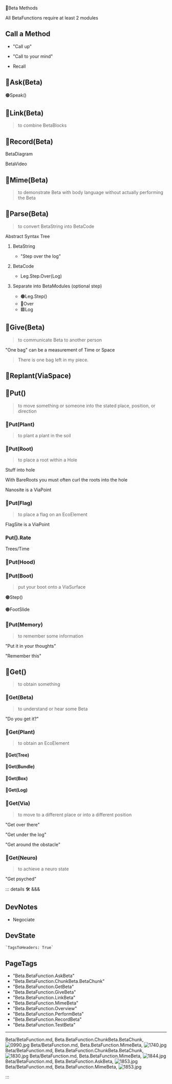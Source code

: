 🔷<beta>Beta Methods</beta>

All BetaFunctions require at least 2 modules

## Call a Method

- "Call up"

- "Call to your mind"

- Recall

## 🔷<beta>Ask(Beta)</beta>

🟠<moto>Speak()</moto>

## 🔷<beta>Link(Beta)</beta>

> to combine BetaBlocks

## 🔷<beta>Record(Beta)</beta>

BetaDiagram

BetaVideo

## 🔷<beta>Mime(Beta)</beta>

> to demonstrate Beta with body language without actually performing the Beta

## 🔷<beta>Parse(Beta)</beta>

> to convert BetaString into BetaCode

Abstract Syntax Tree

1. <beta>BetaString</beta>
    - "Step over the log"

2. <beta>BetaCode</beta>
    - Leg.Step.Over(Log)

3. Separate into <beta>BetaModules</beta> (optional step)
    - 🟠<moto>Leg.Step()</moto>
    - 🔻<via>Over</via>
    - 🟩<eco>Log</eco>

## 🔷<beta>Give(Beta)</beta>

> to communicate Beta to another person

"One bag" can be a measurement of Time or Space

> There is one bag left in my piece.

## 🔷<beta>Replant(<via>ViaSpace</via>)</beta>

## 🔷<beta>Put()</beta>

> to move something or someone into the stated place, position, or direction

### 🔷<beta>Put(<eco>Plant</eco>)</beta>

> to plant a plant in the soil

### 🔷<beta>Put(<eco>Root</eco>)</beta>

> to place a root within a Hole

Stuff into hole

With BareRoots you must often curl the roots into the hole

<eco>Nanosite</eco> is a ViaPoint

### 🔷<beta>Put(<via>Flag</via>)</beta>

> to place a flag on an EcoElement

<via>FlagSite</via> is a ViaPoint

### Put().Rate

Trees/Time

### 🔷<beta>Put(<moto>Hood</moto>)</beta>

### 🔷<beta>Put(<moto>Boot</moto>)</beta>

> put your boot onto a ViaSurface

🟠<moto>Step()</moto>

🟠<moto>FootSlide</moto>

### 🔷<beta>Put(<neuro>Memory</neuro>)</beta>

> to remember some information

"Put it in your thoughts"

"Remember this"

## 🔷<beta>Get()</beta>

> to obtain something

### 🔷<beta>Get(Beta)</beta>

> to understand or hear some Beta

"Do you get it?"

### 🔷<beta>Get(<eco>Plant</eco>)</beta>

> to obtain an EcoElement

#### 🔷<beta>Get(<eco>Tree</eco>)</beta>

#### 🔷<beta>Get(<eco>Bundle</eco>)</beta>

#### 🔷<beta>Get(<eco>Box</eco>)</beta>

#### 🔷<beta>Get(<eco>Log</eco>)</beta>

### 🔷<beta>Get(<via>Via</via>)</beta>

> to move to a different place or into a different position

"Get over there"

"Get under the log"

"Get around the obstacle"

### 🔷<beta>Get(<neuro>Neuro</neuro>)</beta>

> to achieve a neuro state

"Get psyched"

::: details 🛠 <dev>&&&</dev>

## DevNotes

- Negociate

## DevState

```py
`TagsToHeaders: True`
```

<h2>PageTags</h2>

- "Beta.BetaFunction.AskBeta"
- "Beta.BetaFunction.ChunkBeta.BetaChunk"
- "Beta.BetaFunction.GetBeta"
- "Beta.BetaFunction.GiveBeta"
- "Beta.BetaFunction.LinkBeta"
- "Beta.BetaFunction.MimeBeta"
- "Beta.BetaFunction.Overview"
- "Beta.BetaFunction.PerformBeta"
- "Beta.BetaFunction.RecordBeta"
- "Beta.BetaFunction.TestBeta"

---

Beta/BetaFunction.md, <dev>Beta.BetaFunction.ChunkBeta.BetaChunk</dev>, ![0990.jpg](/PaperPhoto/0990.jpg)
Beta/BetaFunction.md, <dev>Beta.BetaFunction.MimeBeta</dev>, ![1740.jpg](/PaperPhoto/1740.jpg)
Beta/BetaFunction.md, <dev>Beta.BetaFunction.ChunkBeta.BetaChunk</dev>, ![1830.jpg](/PaperPhoto/1830.jpg)
Beta/BetaFunction.md, <dev>Beta.BetaFunction.MimeBeta</dev>, ![1844.jpg](/PaperPhoto/1844.jpg)
Beta/BetaFunction.md, <dev>Beta.BetaFunction.AskBeta</dev>, ![1853.jpg](/PaperPhoto/1853.jpg)
Beta/BetaFunction.md, <dev>Beta.BetaFunction.MimeBeta</dev>, ![1853.jpg](/PaperPhoto/1853.jpg)

:::
